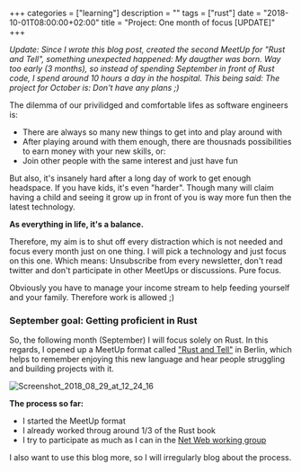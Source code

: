 +++
categories = ["learning"]
description = ""
tags = ["rust"]
date = "2018-10-01T08:00:00+02:00"
title = "Project: One month of focus [UPDATE]"
+++

*Update: Since I wrote this blog post, created the second MeetUp for "Rust and Tell", something unexpected happened: My daugther was born. Way too early (3 months), so instead of spending September in front of Rust code, I spend around 10 hours a day in the hospital. This being said: The project for October is: Don't have any plans ;)*

The dilemma of our privilidged and comfortable lifes as software engineers is:

- There are always so many new things to get into and play around with
- After playing around with them enough, there are thousnads possibilities to earn money with your new skills, or:
- Join other people with the same interest and just have fun

But also, it's insanely hard after a long day of work to get enough headspace. If you have kids, it's even "harder". Though many will claim having a child and seeing it grow up in front of you is way more fun then the latest technology.

**As everything in life, it's a balance.**

Therefore, my aim is to shut off every distraction which is not needed and focus every month just on one thing. I will pick a technology and just focus on this one. Which means: Unsubscribe from every newsletter, don't read twitter and don't participate in other MeetUps or discussions. Pure focus.

Obviously you have to manage your income stream to help feeding yourself and your family. Therefore work is allowed ;)

### September goal: Getting proficient in Rust


So, the following month (September) I will focus solely on Rust. In this regards, I opened up a MeetUp format called ["Rust and Tell"](https://www.meetup.com/Rust-Berlin/events/254194727/) in Berlin, which helps to remember enjoying this new language and hear people struggling and building projects with it.

<img src="https://preview.ibb.co/hUgLk9/Screenshot_2018_08_29_at_12_24_16.png" alt="Screenshot_2018_08_29_at_12_24_16" border="0">

**The process so far:**

- I started the MeetUp format
- I already worked throug around 1/3 of the Rust book
- I try to participate as much as I can in the [Net Web working group](https://github.com/rust-net-web)


I also want to use this blog more, so I will irregularly blog about the process.